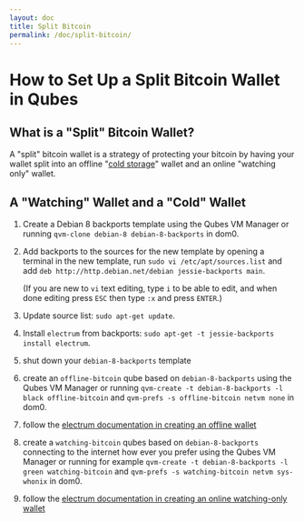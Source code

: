 ```yaml
---
layout: doc
title: Split Bitcoin
permalink: /doc/split-bitcoin/
---
```


How to Set Up a Split Bitcoin Wallet in Qubes
=============================================


What is a "Split" Bitcoin Wallet?
---------------------------------

A "split" bitcoin wallet is a strategy of protecting your bitcoin by having your wallet split into an offline "[cold storage](https://en.bitcoin.it/wiki/Cold_storage)" wallet and an online "watching only" wallet.


A "Watching" Wallet and a "Cold" Wallet
---------------------------------------

1. Create a Debian 8 backports template using the Qubes VM Manager or running
   `qvm-clone debian-8 debian-8-backports` in dom0.

2. Add backports to the sources for the new template by opening a terminal in
   the new template, run `sudo vi /etc/apt/sources.list` and add
   `deb http://http.debian.net/debian jessie-backports main`.

   (If you are new to `vi` text editing, type `i` to be able to edit, and when
   done editing press `ESC` then type `:x` and press `ENTER`.)

3. Update source list: `sudo apt-get update`.

4. Install `electrum` from backports:
   `sudo apt-get -t jessie-backports install electrum`.

5. shut down your `debian-8-backports` template

6. create an `offline-bitcoin` qube based on `debian-8-backports` using the Qubes VM Manager or running `qvm-create -t debian-8-backports -l black offline-bitcoin` and `qvm-prefs -s offline-bitcoin netvm none` in dom0.

7. follow the [electrum documentation in creating an offline wallet](http://docs.electrum.org/en/latest/coldstorage.html#create-an-offline-wallet)

8. create a `watching-bitcoin` qubes based on `debian-8-backports` connecting to the internet how ever you prefer using the Qubes VM Manager or running for example `qvm-create -t debian-8-backports -l green watching-bitcoin` and `qvm-prefs -s watching-bitcoin netvm sys-whonix` in dom0.

9. follow the [electrum documentation in creating an online watching-only wallet](http://docs.electrum.org/en/latest/coldstorage.html#create-a-watching-only-version-of-your-wallet)


